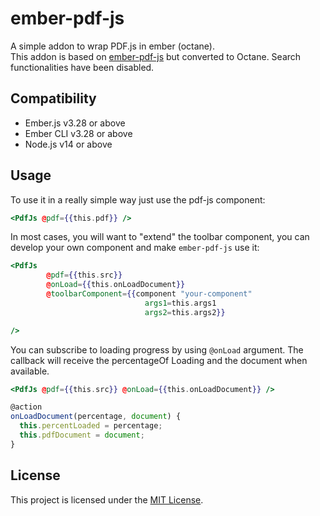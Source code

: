 # ember-pdf-js

A simple addon to wrap PDF.js in ember (octane).  
This addon is based on [ember-pdf-js](https://github.com/smith-carson/ember-pdf-js) but converted to Octane.
Search functionalities have been disabled.


## Compatibility

* Ember.js v3.28 or above
* Ember CLI v3.28 or above
* Node.js v14 or above

## Usage

To use it in a really simple way just use the pdf-js component:

```handlebars
<PdfJs @pdf={{this.pdf}} />
```
In most cases, you will want to "extend" the toolbar component, you can develop your own component and make `ember-pdf-js` use it:

```handlebars
<PdfJs
        @pdf={{this.src}}
        @onLoad={{this.onLoadDocument}}
        @toolbarComponent={{component "your-component"
                              args1=this.args1
                              args2=this.args2}}

/>
```
You can subscribe to loading progress by using `@onLoad` argument. The callback will receive the percentageOf Loading and the document when available.
```handlebars
<PdfJs @pdf={{this.src}} @onLoad={{this.onLoadDocument}} />
```
```js
@action
onLoadDocument(percentage, document) {
  this.percentLoaded = percentage;
  this.pdfDocument = document;
}
```
## License

This project is licensed under the [MIT License](LICENSE.md).
